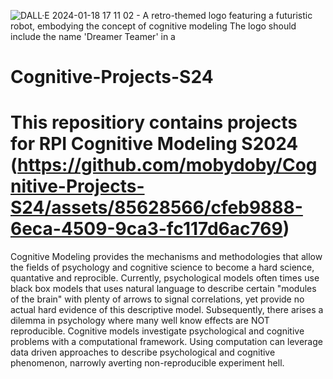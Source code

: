 ![DALL·E 2024-01-18 17 11 02 - A retro-themed logo featuring a futuristic robot, embodying the concept of cognitive modeling  The logo should include the name 'Dreamer Teamer' in a ](https://github.com/mobydoby/Cognitive-Projects-S24/assets/85628566/9114766f-55f4-4c1b-b32c-b34d9c4b616e)
# Cognitive-Projects-S24
This repositiory contains projects for RPI Cognitive Modeling S2024
(https://github.com/mobydoby/Cognitive-Projects-S24/assets/85628566/cfeb9888-6eca-4509-9ca3-fc117d6ac769)
=======

Cognitive Modeling provides the mechanisms and methodologies that 
allow the fields of psychology and cognitive science to become 
a hard science, quantative and reprocible. Currently, psychological models
often times use black box models that uses natural language to describe 
certain "modules of the brain" with plenty of arrows to signal correlations,
yet provide no actual hard evidence of this descriptive model. Subsequently, 
there arises a dilemma in psychology where many well know effects are 
NOT reproducible. Cognitive models investigate psychological and cognitive
problems with a computational framework. Using computation can leverage data
driven approaches to describe psychological and cognitive phenomenon, narrowly 
averting non-reproducible experiment hell.
